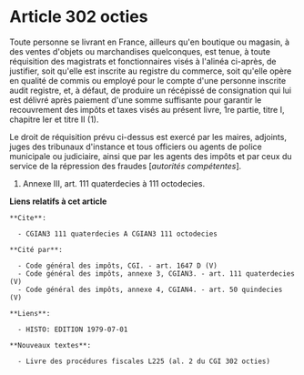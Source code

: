 # Article 302 octies

Toute personne se livrant en France, ailleurs qu'en boutique ou magasin, à des ventes d'objets ou marchandises quelconques,
est tenue, à toute réquisition des magistrats et fonctionnaires visés à l'alinéa ci-après, de justifier, soit qu'elle est
inscrite au registre du commerce, soit qu'elle opère en qualité de commis ou employé pour le compte d'une personne inscrite
audit registre, et, à défaut, de produire un récépissé de consignation qui lui est délivré après paiement d'une somme
suffisante pour garantir le recouvrement des impôts et taxes visés au présent livre, 1re partie, titre I, chapitre Ier et
titre II (1).

Le droit de réquisition prévu ci-dessus est exercé par les maires, adjoints, juges des tribunaux d'instance et tous officiers
ou agents de police municipale ou judiciaire, ainsi que par les agents des impôts et par ceux du service de la répression des
fraudes [*autorités compétentes*].

1)  Annexe III, art. 111 quaterdecies à 111 octodecies.

**Liens relatifs à cet article**

	**Cite**:

	  - CGIAN3 111 quaterdecies A CGIAN3 111 octodecies

	**Cité par**:

	  - Code général des impôts, CGI. - art. 1647 D (V)
	  - Code général des impôts, annexe 3, CGIAN3. - art. 111 quaterdecies (V)
	  - Code général des impôts, annexe 4, CGIAN4. - art. 50 quindecies (V)

	**Liens**:

	  - HISTO: EDITION 1979-07-01

	**Nouveaux textes**:

	  - Livre des procédures fiscales L225 (al. 2 du CGI 302 octies)
